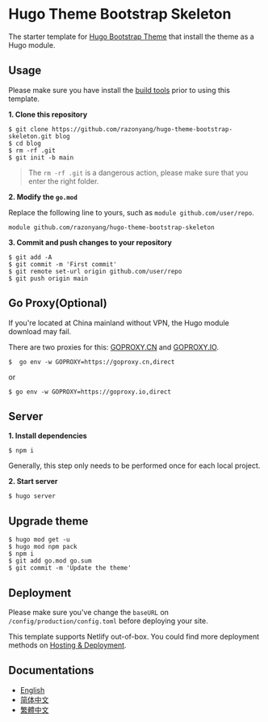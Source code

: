 # Hugo Theme Bootstrap Skeleton

The starter template for [Hugo Bootstrap Theme](https://github.com/razonyang/hugo-theme-bootstrap) that install the theme as a Hugo module.

## Usage

Please make sure you have install the [build tools](https://hbs.razonyang.com/v1/en/docs/getting-started/prerequisites/#build-tools) prior to using this template.

**1. Clone this repository**

```shell
$ git clone https://github.com/razonyang/hugo-theme-bootstrap-skeleton.git blog
$ cd blog
$ rm -rf .git
$ git init -b main
```

> The `rm -rf .git` is a dangerous action, please make sure that you enter the right folder.

**2. Modify the `go.mod`**

Replace the following line to yours, such as `module github.com/user/repo`.

```text
module github.com/razonyang/hugo-theme-bootstrap-skeleton
```

**3. Commit and push changes to your repository**

```shell
$ git add -A
$ git commit -m 'First commit'
$ git remote set-url origin github.com/user/repo
$ git push origin main
```

## Go Proxy(Optional)

If you're located at China mainland without VPN, the Hugo module download may fail.

There are two proxies for this: [GOPROXY.CN](https://goproxy.cn/) and [GOPROXY.IO](https://goproxy.io/).

```shell
$  go env -w GOPROXY=https://goproxy.cn,direct
```

or 

```shell
$ go env -w GOPROXY=https://goproxy.io,direct
```

## Server

**1. Install dependencies**

```shell
$ npm i
```

Generally, this step only needs to be performed once for each local project.

**2. Start server**

```shell
$ hugo server
```

## Upgrade theme

```shell
$ hugo mod get -u
$ hugo mod npm pack
$ npm i
$ git add go.mod go.sum
$ git commit -m 'Update the theme'
```

## Deployment

Please make sure you've change the `baseURL` on `/config/production/config.toml` before deploying your site.

This template supports Netlify out-of-box. You could find more deployment methods on [Hosting & Deployment](https://gohugo.io/hosting-and-deployment/).

## Documentations

- [English](https://hbs.razonyang.com/v1/en/)
- [简体中文](https://hbs.razonyang.com/v1/zh-cn/)
- [繁體中文](https://hbs.razonyang.com/v1/zh-tw/)
